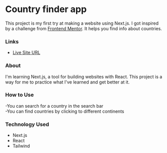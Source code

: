# Country finder app
This project is my first try at making a website using Next.js. I got inspired by a challenge from [Frontend Mentor](https://www.frontendmentor.io/challenges/rest-countries-api-with-color-theme-switcher-5cacc469fec04111f7b848ca/hub). It helps you find info about countries.
### Links
- [Live Site URL](https://country-finder-sigma-two.vercel.app/)


### About
I'm learning Next.js, a tool for building websites with React. This project is a way for me to practice what I've learned and get better at it.

### How to Use
-You can search for a country in the search bar  
-You can find countries by clicking to different continents

### Technology Used
- Next.js
- React
- Tailwind
